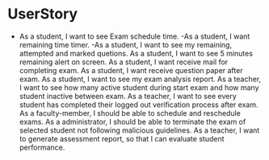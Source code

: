 # UserStory
- As a student, I want to see Exam schedule time.
-As a student, I want remaining time timer.
-As a student, I want to see my remaining, attempted and marked quetions.
As a student, I want to see 5 minutes remaining alert on screen. 
As a student, I want receive mail for completing exam.
As a student, I want receive question paper after exam.
As a student, I want to see my exam analysis report.
As a teacher, I want to see how many active student during start exam and how many student inactive between exam.
As a teacher, I want to see every student has completed their logged out verification process after exam.
As a faculty-member, I should be able to schedule and reschedule exams.
As a administrator, I should be able to terminate the exam of selected student not following malicious guidelines.
As a teacher, I want to generate assessment report, so that I can evaluate student performance.
